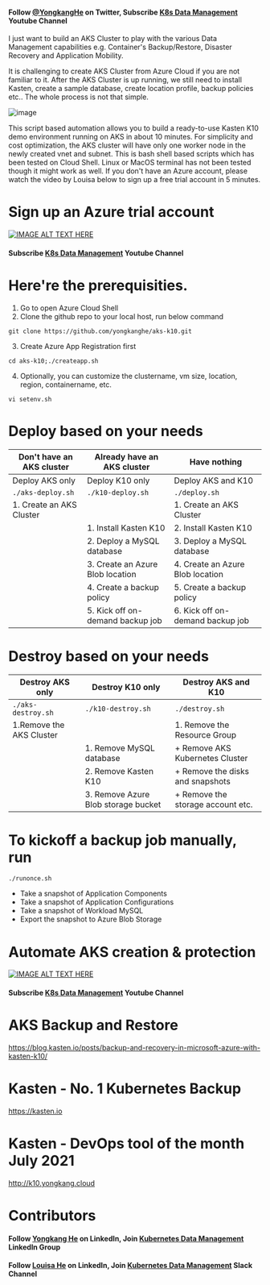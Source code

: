 #### Follow [@YongkangHe](https://twitter.com/yongkanghe) on Twitter, Subscribe [K8s Data Management](https://www.youtube.com/channel/UCm-sw1b23K-scoVSCDo30YQ?sub_confirmation=1) Youtube Channel

I just want to build an AKS Cluster to play with the various Data Management capabilities e.g. Container's Backup/Restore, Disaster Recovery and Application Mobility. 

It is challenging to create AKS Cluster from Azure Cloud if you are not familiar to it. After the AKS Cluster is up running, we still need to install Kasten, create a sample database, create location profile, backup policies etc.. The whole process is not that simple.

![image](https://blog.kasten.io/hs-fs/hubfs/Kasten_January2020/Images/microsoft-azure-with-kasten-k10-intro-blog.png?width=1226&name=microsoft-azure-with-kasten-k10-intro-blog.png)


This script based automation allows you to build a ready-to-use Kasten K10 demo environment running on AKS in about 10 minutes. For simplicity and cost optimization, the AKS cluster will have only one worker node in the newly created vnet and subnet. This is bash shell based scripts which has been tested on Cloud Shell. Linux or MacOS terminal has not been tested though it might work as well. If you don't have an Azure account, please watch the video by Louisa below to sign up a free trial account in 5 minutes. 

# Sign up an Azure trial account
[![IMAGE ALT TEXT HERE](https://img.youtube.com/vi/FN0ARvEdrjg/0.jpg)](https://www.youtube.com/watch?v=FN0ARvEdrjg)
#### Subscribe [K8s Data Management](https://www.youtube.com/channel/UCm-sw1b23K-scoVSCDo30YQ?sub_confirmation=1) Youtube Channel

# Here're the prerequisities. 
1. Go to open Azure Cloud Shell
2. Clone the github repo to your local host, run below command
````
git clone https://github.com/yongkanghe/aks-k10.git
````
3. Create Azure App Registration first
````
cd aks-k10;./createapp.sh
````
4. Optionally, you can customize the clustername, vm size, location, region, containername, etc.
````
vi setenv.sh
````

# Deploy based on your needs

| Don't have an AKS cluster | Already have an AKS cluster      | Have nothing                     |
|---------------------------|----------------------------------|----------------------------------|
| Deploy AKS only           | Deploy K10 only                  | Deploy AKS and K10               |
| ``` ./aks-deploy.sh ```   | ``` ./k10-deploy.sh ```          | ``` ./deploy.sh ```              |
| 1. Create an AKS Cluster  |                                  | 1. Create an AKS Cluster         |
|                           | 1. Install Kasten K10            | 2. Install Kasten K10            |
|                           | 2. Deploy a MySQL database       | 3. Deploy a MySQL database       |
|                           | 3. Create an Azure Blob location | 4. Create an Azure Blob location |
|                           | 4. Create a backup policy        | 5. Create a backup policy        |
|                           | 5. Kick off on-demand backup job | 6. Kick off on-demand backup job |

# Destroy based on your needs

| Destroy AKS only          | Destroy K10 only                     | Destroy AKS and K10                 |
|---------------------------|--------------------------------------|-------------------------------------|
| ``` ./aks-destroy.sh ```  | ``` ./k10-destroy.sh ```             | ``` ./destroy.sh ```                |
| 1.Remove the AKS Cluster  |                                      | 1. Remove the Resource Group        |
|                           | 1. Remove MySQL database             |  + Remove AKS Kubernetes Cluster    |
|                           | 2. Remove Kasten K10                 |  + Remove the disks and snapshots   |
|                           | 3. Remove Azure Blob storage bucket  |  + Remove the storage account etc.  |

# To kickoff a backup job manually, run 
````
./runonce.sh
````
+ Take a snapshot of Application Components
+ Take a snapshot of Application Configurations
+ Take a snapshot of Workload MySQL
+ Export the snapshot to Azure Blob Storage

# Automate AKS creation & protection
[![IMAGE ALT TEXT HERE](https://img.youtube.com/vi/308ZOMRaRDk/0.jpg)](https://www.youtube.com/watch?v=308ZOMRaRDk)
#### Subscribe [K8s Data Management](https://www.youtube.com/channel/UCm-sw1b23K-scoVSCDo30YQ?sub_confirmation=1) Youtube Channel

# AKS Backup and Restore
https://blog.kasten.io/posts/backup-and-recovery-in-microsoft-azure-with-kasten-k10/

# Kasten - No. 1 Kubernetes Backup
https://kasten.io 

# Kasten - DevOps tool of the month July 2021
http://k10.yongkang.cloud

# Contributors

#### Follow [Yongkang He](http://yongkang.cloud) on LinkedIn, Join [Kubernetes Data Management](https://www.linkedin.com/groups/13983251) LinkedIn Group

#### Follow [Louisa He](https://www.linkedin.com/in/louisahe/) on LinkedIn, Join [Kubernetes Data Management](https://lnkd.in/gZbwVMg5) Slack Channel
